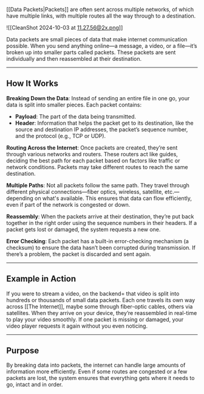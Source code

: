 
[[Data Packets|Packets]] are often sent across multiple networks, of which have multiple links, with multiple routes all the way through to a destination.

![[CleanShot 2024-10-03 at 11.27.56@2x.png]]

Data packets are small pieces of data that make internet communication possible. When you send anything online—a message, a video, or a file—it’s broken up into smaller parts called packets. These packets are sent individually and then reassembled at their destination.

-----
## How It Works

**Breaking Down the Data**: 
Instead of sending an entire file in one go, your data is split into smaller pieces. Each packet contains:
- **Payload**: The part of the data being transmitted.
- **Header**: Information that helps the packet get to its destination, like the source and destination IP addresses, the packet’s sequence number, and the protocol (e.g., TCP or UDP).

**Routing Across the Internet**: 
Once packets are created, they’re sent through various networks and routers. These routers act like guides, deciding the best path for each packet based on factors like traffic or network conditions. Packets may take different routes to reach the same destination.

**Multiple Paths**: 
Not all packets follow the same path. They travel through different physical connections—fiber optics, wireless, satellite, etc.—depending on what's available. This ensures that data can flow efficiently, even if part of the network is congested or down.

**Reassembly**: 
When the packets arrive at their destination, they’re put back together in the right order using the sequence numbers in their headers. If a packet gets lost or damaged, the system requests a new one.

**Error Checking**: 
Each packet has a built-in error-checking mechanism (a checksum) to ensure the data hasn’t been corrupted during transmission. If there’s a problem, the packet is discarded and sent again.

-----
## Example in Action
If you were to stream a video, on the backend= that video is split into hundreds or thousands of small data packets. Each one travels its own way across [[The Internet]], maybe some through fiber-optic cables, others via satellites. When they arrive on your device, they’re reassembled in real-time to play your video smoothly. If one packet is missing or damaged, your video player requests it again without you even noticing.

-----

## Purpose

By breaking data into packets, the internet can handle large amounts of information more efficiently. Even if some routes are congested or a few packets are lost, the system ensures that everything gets where it needs to go, intact and in order.